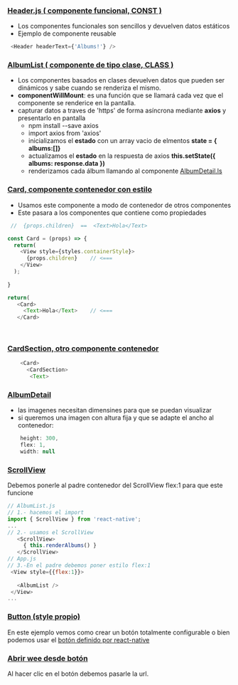 ### [Header.js ( componente funcional, CONST )](https://github.com/manviny/RN/blob/master/ejemplos/Redux/src/components/Header.js)
- Los componentes funcionales son sencillos y devuelven datos estáticos  
- Ejemplo de componente reusable
```js  
 <Header headerText={'Albums!'} />
 ```
 
 ### [AlbumList ( componente de tipo clase, CLASS )](https://github.com/manviny/RN/blob/master/ejemplos/Redux/src/components/AlbumList.js)
- Los componentes basados en clases devuelven datos que pueden ser dinámicos y sabe cuando se renderiza el mismo.  
- **componentWillMount**: es una función que se llamará cada vez que el componente se renderice en la pantalla.
- capturar datos a traves de 'https' de forma asíncrona mediante **axios** y presentarlo en pantalla
  - npm install --save axios 
  - import axios from 'axios'
  - inicializamos el **estado** con un array vacio de elmentos __state = { albums:[]}__
  - actualizamos el **estado** en la respuesta de axios __this.setState({ albums: response.data })__
  - renderizamos cada álbum llamando al componente [AlbumDetail.ls](https://github.com/manviny/RN/blob/master/ejemplos/Redux/src/components/AlbumDetail.js)
  
### [Card, componente contenedor con estilo](https://github.com/manviny/RN/blob/master/ejemplos/Redux/src/components/Card.js)
- Usamos este componente a modo de contenedor de otros componentes
- Este pasara a los componentes que contiene como propiedades
```js
 //  {props.children}  ==  <Text>Hola</Text> 

const Card = (props) => {
  return(
    <View style={styles.containerStyle}>
      {props.children}    // <===
    </View>
  );
  
}

return(
   <Card>
     <Text>Hola</Text>    // <===
   </Card> 

  
```
### [CardSection, otro componente contenedor](https://github.com/manviny/RN/blob/master/ejemplos/Redux/src/components/CardSection.js)
```js
    <Card>
      <CardSection>
       <Text>
```
### [AlbumDetail](https://github.com/manviny/RN/blob/master/ejemplos/Redux/src/components/AlbumDetail.js)
- las imagenes necesitan dimensines para que se puedan visualizar
- si queremos una imagen con altura fija y que se adapte el ancho al contenedor:
```js
    height: 300,
    flex: 1,
    width: null
 ```
 ### [ScrollView](https://github.com/manviny/RN/blob/master/ejemplos/Redux/src/components/AlbumList.js)
 Debemos ponerle al padre contenedor del ScrollView flex:1 para que este funcione
 ```js
 // AlbumList.js
 // 1.- hacemos el import
 import { ScrollView } from 'react-native';
 ...   
 // 2.- usamos el ScrollView
    <ScrollView>
      { this.renderAlbums() }
    </ScrollView>
 // App.js   
 // 3.-En el padre debemos poner estilo flex:1   
  <View style={{flex:1}}>
   
    <AlbumList />
  </View>     
 ...

 
 ```

### [Button (style propio)](https://github.com/manviny/RN/blob/master/ejemplos/Redux/src/components/Button.js)
En este ejemplo vemos como crear un botón totalmente configurable o bien podemos usar el [botón definido por react-native](https://facebook.github.io/react-native/docs/button)

### [Abrir wee desde botón]()
Al hacer clic en el botón debemos pasarle la url.
